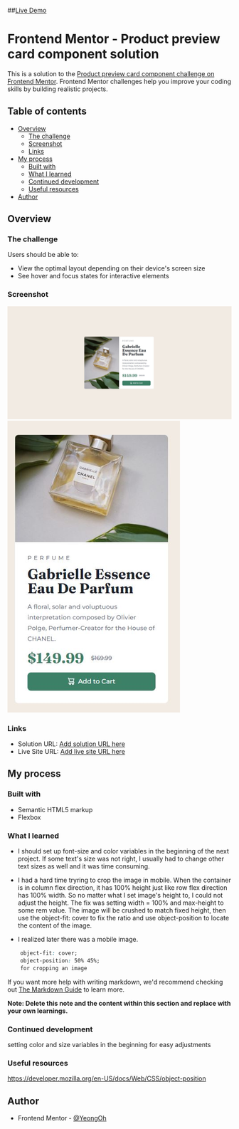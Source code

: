 ##[Live Demo](https://yeongoh.github.io/product-preview-card-component/)

# Frontend Mentor - Product preview card component solution

This is a solution to the [Product preview card component challenge on Frontend Mentor](https://www.frontendmentor.io/challenges/product-preview-card-component-GO7UmttRfa). Frontend Mentor challenges help you improve your coding skills by building realistic projects.

## Table of contents

- [Overview](#overview)
  - [The challenge](#the-challenge)
  - [Screenshot](#screenshot)
  - [Links](#links)
- [My process](#my-process)
  - [Built with](#built-with)
  - [What I learned](#what-i-learned)
  - [Continued development](#continued-development)
  - [Useful resources](#useful-resources)
- [Author](#author)

## Overview

### The challenge

Users should be able to:

- View the optimal layout depending on their device's screen size
- See hover and focus states for interactive elements

### Screenshot

![Desktop](./screenshot.JPG)
![Mobile](./screenshot_mobile.JPG)

### Links

- Solution URL: [Add solution URL here](https://your-solution-url.com)
- Live Site URL: [Add live site URL here](https://your-live-site-url.com)

## My process

### Built with

- Semantic HTML5 markup
- Flexbox

### What I learned

- I should set up font-size and color variables in the beginning of the next project. If some text's size was not right, I usually had to change other text sizes as well and it was time consuming.
- I had a hard time tryring to crop the image in mobile. When the container is in column flex direction, it has 100% height just like row flex direction has 100% width. So no matter what I set image's height to, I could not adjust the height. The fix was setting width = 100% and max-height to some rem value. The image will be crushed to match fixed height, then use the object-fit: cover to fix the ratio and use object-position to locate the content of the image.

- I realized later there was a mobile image.

```css
    object-fit: cover;
    object-position: 50% 45%;
    for cropping an image
```

If you want more help with writing markdown, we'd recommend checking out [The Markdown Guide](https://www.markdownguide.org/) to learn more.

**Note: Delete this note and the content within this section and replace with your own learnings.**

### Continued development

setting color and size variables in the beginning for easy adjustments

### Useful resources

https://developer.mozilla.org/en-US/docs/Web/CSS/object-position

## Author

- Frontend Mentor - [@YeongOh](https://www.frontendmentor.io/profile/YeongOh)

